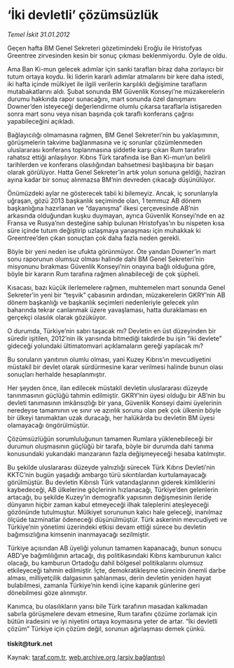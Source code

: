 # ‘İki devletli’ çözümsüzlük

*Temel İskit 31.01.2012*

<div class="yazi"><p>Geçen hafta BM Genel Sekreteri gözetimindeki Eroğlu ile Hristofyas Greentree zirvesinden kesin bir sonuç çıkması beklenmiyordu. Öyle de oldu. </p>
<p>Ama Ban Ki-mun gelecek adımlar için sanki tarafları biraz daha zorlayıcı bir tutum ortaya koydu. İki liderin kararlı adımlar atmalarını bir kere daha istedi, iki hafta içinde mülkiyet ile ilgili verilerin karşılıklı değişimine tarafların mutabakatlarını aldı. Şubat sonunda BM Güvenlik Konseyi’ne müzakerelerin durumu hakkında rapor sunacağını, mart sonunda özel danışmanı Downer’den isteyeceği değerlendirme olumlu çıkarsa taraflarla istişareden sonra mart sonu veya nisan başında çok taraflı konferans çağrısı yapabileceğini açıkladı.</p>
<p>Bağlayıcılığı olmamasına rağmen, BM Genel Sekreteri’nin bu yaklaşımının, görüşmelerin takvime bağlanmasına ve iç sorunlar çözümlenmeden uluslararası konferans toplanmasına şiddetle karşı çıkan Rum tarafını rahatsız ettiği anlaşılıyor. Kıbrıs Türk tarafında ise Ban Ki-mun’un belirli tarihlerden ve konferans olasılığından bahsetmesi başlıbaşına bir başarı olarak görülüyor. Hatta Genel Sekreter’in artık yolun sonuna geldiği, haziran ayına kadar bir sonuç alınmazsa BM’nin devreden çıkacağı düşünülüyor. </p>
<p>Önümüzdeki aylar ne gösterecek tabii ki bilemeyiz. Ancak, iç sorunlarıyla uğraşan, gözü 2013 başkanlık seçiminde olan, 1 temmuz AB dönem başkanlığına hazırlanan ve “dayanışma” ilkesi çerçevesinde AB’nin arkasında olduğundan kuşku duymayan, ayrıca Güvenlik Konseyi’nde en az Fransa ve Rusya’nın desteğine sahip bulunan Hristofyas’ın bu nispeten kısa süre içinde tutum değiştirip uzlaşmaya yanaşması için muhakkak ki Greentree’den çıkan sonuçtan çok daha fazla neden gerekli.</p>
<p>Böyle bir yeni neden ise ufukta görünmüyor. Öte yandan Downer’in mart sonu raporunun olumsuz olması halinde dahi BM Genel Sekreteri’nin misyonunu bırakması Güvenlik Konseyi’nin onayına bağlı olduğuna göre, böyle bir kararın Rum tarafına rağmen alınabileceği de çok şüpheli.</p>
<p>Kısacası, bazı küçük ilerlemelere rağmen, muhtemelen mart sonunda Genel Sekreter’in yeni bir “teşvik” çabasının ardından, müzakerelerin GKRY’nin AB dönem başkanlığı ve başkanlık seçimleri nedenleriyle gelecek yılın baharında tekrar canlanmak üzere yavaşlaması, hatta duraklaması en gerçekçi olasılık olarak gözüküyor.</p>
<p>O durumda, Türkiye’nin sabrı taşacak mı? Devletin en üst düzeyinden bir süredir işitilen, 2012’nin ilk yarısında bitmediği takdirde bu işin “iki devlete” gideceği yolundaki ültimatomvari açıklamaların gereği yapılacak mı? </p>
<p>Bu soruların yanıtının olumlu olması, yani Kuzey Kıbrıs’ın mevcudiyetini müstakil bir devlet olarak sürdürmesine karar verilmesi halinde bunun olası sonuçları herhalde hesaplanmıştır.</p>
<p>Her şeyden önce, ilan edilecek müstakil devletin uluslararası düzeyde tanınmasının güçlüğü tahmin edilmiştir. GKRY’nin üyesi olduğu bir AB’nin bu devleti tanımasının imkânsızlığı bir yana, Güvenlik Konseyi daimi üyelerinin neredeyse tamamının ve sınır ve azınlık sorunu olan pek çok ülkenin böyle bir ülkeyi tanımaktan uzak duracağı, her halükârda bu devletin BM üyesi olamayacağı öngörülmüştür.</p>
<p>Çözümsüzlüğün sorumluluğunun tamamen Rumlara yüklenebileceği bir durumun oluşmasının güçlüğü bir tarafa, böyle bir durumda dahi tanıma konusundaki yukarıdaki manzaranın fazla değişmeyeceği hesaba katılmıştır.</p>
<p>Bu şekilde uluslararası düzeyde yalnızlığı sürecek Türk Kıbrıs Devleti’nin KKTC’nin bugün yaşadığı ambargo türü sıkıntılardan kurtulamayacağı görülmüştür. Bu devletin Kıbrıslı Türk vatandaşlarının giderek kimliklerini kaybedeceği, AB ülkelerine göçlerinin hızlanacağı, Türkiye’den gelenlerin artacağı, bu şekilde Kuzey’in demografik yapısının değişmesinin ileride dünyanın hiçbir zaman kabul etmeyeceği ilhak taleplerini ateşleyeceği gözönünde tutulmuştur. Mülkiyet sorununun kalıcı hale geleceği, inanılmaz ölçüde tazminatlar ödeneceği düşünülmüştür. Türk askerinin mevcudiyeti ve Türkiye’nin yönetimi üzerindeki etkisi devam ettiği sürece bu devletin bağımsızlığına kimsenin inanmayacağı sezilmiştir.</p>
<p>Türkiye açısından AB üyeliği yolunun tamamen kapanacağı, bunun sonucu ABD’ye bağımlılığının artacağı, dış politikasındaki Kıbrıs kamburunun kalıcı olacağı, bu kamburun Ortadoğu dahil bölgesel politikalarını olumsuz etkileyeceği tahmin edilmiştir. İçte, demokratikleşme sürecinin önemli darbe alması, milliyetçilik dalgasının şahlanması, derin devletin yeniden hayat bulabilmesi, zamanla Türkiye’nin kendi içine kapanık günlerine geri dönebilmesi göze alınmıştır.</p>
<p>Kanımca, bu olasılıkların yarısı bile Türk tarafının masadan kalkmadan sabırla görüşmelere devam etmesine, Rum tarafını çözüme zorlamak için bütün iradesini ve iyi niyetini ortaya koymasına yeter de artar. “İki devletli çözüm” Türkiye için çözüm değil, sorunun ağırlaşması demek çünkü.<br/><br/><b>tiskit@turk.net</b></p>
</div>

Kaynak: [taraf.com.tr](http://www.taraf.com.tr/temel-iskit/makale-iki-devletli-cozumsuzluk.htm), [web.archive.org (arşiv bağlantısı)](http://web.archive.org/web/20131107140706/http://www.taraf.com.tr/temel-iskit/makale-iki-devletli-cozumsuzluk.htm)
